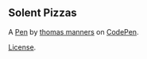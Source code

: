 Solent Pizzas
-------------


A [Pen](https://codepen.io/thomasmanners/pen/aJxmGg) by [thomas manners](http://codepen.io/thomasmanners) on [CodePen](http://codepen.io/).

[License](https://codepen.io/thomasmanners/pen/aJxmGg/license).